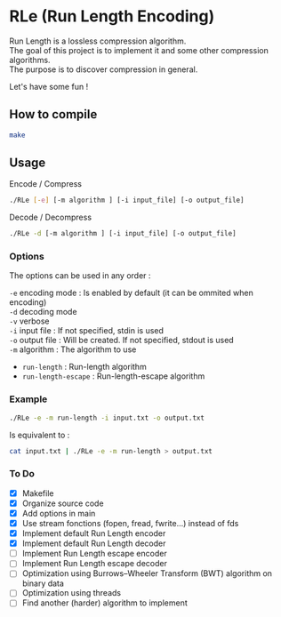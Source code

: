 # RLe (Run Length Encoding)
Run Length is a lossless compression algorithm.  
The goal of this project is to implement it and some other compression algorithms.  
The purpose is to discover compression in general.

Let's have some fun !


## How to compile
```sh
make
```


## Usage
Encode / Compress
```sh
./RLe [-e] [-m algorithm ] [-i input_file] [-o output_file]
```

Decode / Decompress
```sh
./RLe -d [-m algorithm ] [-i input_file] [-o output_file]
```


### Options
The options can be used in any order :

`-e` encoding mode : Is enabled by default (it can be ommited when encoding)  
`-d` decoding mode  
`-v` verbose  
`-i` input file : If not specified, stdin is used  
`-o` output file : Will be created. If not specified, stdout is used  
`-m` algorithm : The algorithm to use
- `run-length` : Run-length algorithm
- `run-length-escape` : Run-length-escape algorithm


### Example
```sh
./RLe -e -m run-length -i input.txt -o output.txt
```

Is equivalent to :

```sh
cat input.txt | ./RLe -e -m run-length > output.txt
```


### To Do
- [x] Makefile
- [x] Organize source code
- [x] Add options in main
- [x] Use stream fonctions (fopen, fread, fwrite...) instead of fds
- [x] Implement default Run Length encoder
- [x] Implement default Run Length decoder
- [ ] Implement Run Length escape encoder
- [ ] Implement Run Length escape decoder
- [ ] Optimization using Burrows–Wheeler Transform (BWT) algorithm on binary data
- [ ] Optimization using threads
- [ ] Find another (harder) algorithm to implement
